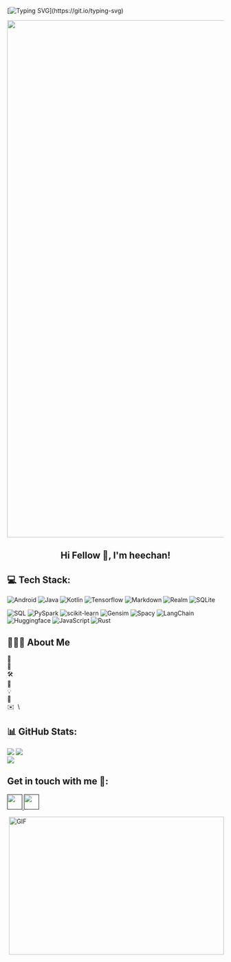 [![Typing SVG](https://readme-typing-svg.herokuapp.com?multiline=true&width=500&lines=Guys+Let's+Enjoy+Coding.)](https://git.io/typing-svg)



<p align="center">
  <img width="1200" src="assets/241765440-80728820-e06b-4f96-9c9e-9df46f0cc0a5.gif" />
</p>  

<h2 align="center">Hi Fellow 👋, I'm heechan!</h2>


## 💻 Tech Stack:


![Android](https://img.shields.io/badge/Android-3DDC84?style=flat-square&logo=android&logoColor=white)
![Java](https://img.shields.io/badge/Java-ED8B00?style=flat-square&logo=openjdk&logoColor=white)
![Kotlin](https://img.shields.io/badge/Kotlin-0095D5?&style=flat-square&logo=kotlin&logoColor=white)
![Tensorflow](https://img.shields.io/badge/Tensorflow-EA4E2C?style=flat-square&logo=Tensorflow&logoColor=white)
![Markdown](https://img.shields.io/badge/Markdown-000000?style=flat-square&logo=markdown&logoColor=white)
![Realm](https://img.shields.io/badge/Realm-39477F?style=flat-square&logo=realm&logoColor=white)
![SQLite](https://img.shields.io/badge/SQLite-07405E?style=for-the-badge&logo=sqlite&logoColor=white)

![SQL](https://img.shields.io/badge/SQL-A8B9CC?style=flat-square&logo=SQL&logoColor=white)
![PySpark](https://img.shields.io/badge/PySpark-2CB6EA?style=flat-square&logo=PySpark&logoColor=white)
![scikit-learn](https://img.shields.io/badge/scikit-learn-3776AB?style=flat-square&logo=scikit-learn&logoColor=white)
![Gensim](https://img.shields.io/badge/Gensim-EA4E2C?style=flat-square&logo=Gensim&logoColor=white)
![Spacy](https://img.shields.io/badge/Spacy-3776AB?style=flat-square&logo=Spacy&logoColor=white)
![LangChain](https://img.shields.io/badge/LangChain-EA4E2C?style=flat-square&logo=LangChain&logoColor=white)
![Huggingface](https://img.shields.io/badge/huggingface-CA2CEA?style=flat-square&logo=huggingface&logoColor=white)
![JavaScript](https://img.shields.io/badge/JavaScript-3776AB?style=flat-square&logo=JavaScript&logoColor=white)
![Rust](https://img.shields.io/badge/Rust-A8B9CC?style=flat-square&logo=Rust&logoColor=white)


## 👨🏻‍💻 About Me

🔭 &nbsp;\
🌱 &nbsp;\
🛠️ &nbsp;\
💼 &nbsp;\
💡 &nbsp;\
💬 &nbsp;\
✉️ &nbsp;\

<div align="center"> </div>

## 📊 GitHub Stats:

![](https://github-readme-stats.vercel.app/api?username=chani01&show_icons=true&theme=tokyonight)
![](https://github-readme-streak-stats.herokuapp.com/?user=chani01&theme=dark&hide_border=false)<br/>
![](https://github-readme-stats.vercel.app/api/top-langs/?username=chani01&theme=dark&hide_border=false&include_all_commits=true&count_private=true&layout=compact)

## Get in touch with me 👋:

<p>
    <a href="">
        <img src="https://img.shields.io/badge/linkedin-%230077B5.svg?&style=for-the-badge&logo=linkedin&logoColor=white" height=35>
    </a> 
    <a href="">
        <img src="https://img.shields.io/badge/Gmail-D14836?style=for-the-badge&logo=gmail&logoColor=white" height=35>
    </a> 
</p>


 
<img align="right" alt="GIF" src="https://github.com/abhisheknaiidu/abhisheknaiidu/blob/master/code.gif?raw=true" width="500" height="320" />

<div class="badge-base LI-profile-badge" data-locale="ko_kr" data-size="medium" data-theme="light" data-type="VERTICAL" data-vanity="lahiru-chalana-622749155" data-version="v1"><a class="badge-base__link LI-simple-

</a>


    
<!--
**codeoxygen/codeoxygen** is a ✨ _special_ ✨ repository because its `README.md` (this file) appears on your GitHub profile.

Here are some ideas to get you started:

- 🔭 I’m currently working on ...
- 🌱 I’m currently learning ...
- 👯 I’m looking to collaborate on ...
- 🤔 I’m looking for help with ...
- 💬 Ask me about ...
- 📫 How to reach me: ...
- 😄 Pronouns: ...
- ⚡ Fun fact: ...
-->

